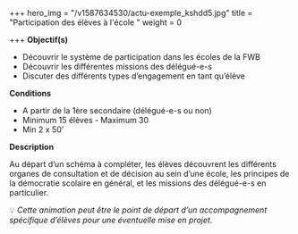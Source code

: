 +++
hero_img = "/v1587634530/actu-exemple_kshdd5.jpg"
title = "Participation des élèves à l'école "
weight = 0

+++
**Objectif(s)**

* Découvrir le système de participation dans les écoles de la FWB
* Découvrir les différentes missions des délégué-e-s
* Discuter des différents types d’engagement en tant qu’élève

**Conditions**

* A partir de la 1ère secondaire (délégué-e-s ou non)
* Minimum 15 élèves - Maximum 30
* Min 2 x 50’

**Description**

Au départ d’un schéma à compléter, les élèves découvrent les différents organes de consultation et de décision au sein d’une école, les principes de la démocratie scolaire en général, et les missions des délégué-e-s en particulier.

💡 _Cette animation peut être le point de départ d’un accompagnement spécifique d’élèves pour une éventuelle mise en projet._